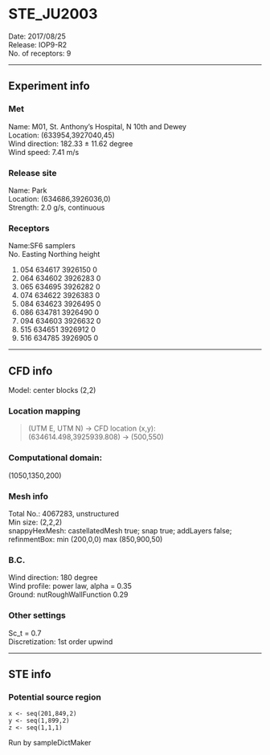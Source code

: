 # STE_JU2003
Date: 2017/08/25  
Release: IOP9-R2  
No. of receptors: 9  
***
## Experiment info
### Met
Name: M01,	St. Anthony’s Hospital,	N 10th and Dewey  
Location: (633954,3927040,45)  
Wind direction: 182.33 ± 11.62 degree  
Wind speed: 7.41 m/s  
### Release site
Name: Park  
Location: (634686,3926036,0)  
Strength: 2.0 g/s, continuous  
### Receptors
Name:SF6 samplers  
No. Easting Northing height  
1. 054 634617 3926150 0  
2. 064 634602 3926283 0  
3. 065 634695 3926282 0  
4. 074 634622 3926383 0  
5. 084 634623 3926495 0  
6. 086 634781 3926490 0  
7. 094 634603 3926632 0  
8. 515 634651 3926912 0  
9. 516 634785 3926905 0  
***
## CFD info
Model: center blocks (2,2)
### Location mapping 
> (UTM E, UTM N) -> CFD location (x,y):  
> (634614.498,3925939.808) -> (500,550)  
### Computational domain:
(1050,1350,200)  
### Mesh info
Total No.: 4067283, unstructured  
Min size: (2,2,2)  
snappyHexMesh: castellatedMesh true; snap true; addLayers false;  
refinmentBox: min (200,0,0) max (850,900,50)  
### B.C.
Wind direction: 180 degree  
Wind profile: power law, alpha = 0.35  
Ground: nutRoughWallFunction 0.29  
### Other settings
Sc_t = 0.7  
Discretization: 1st order upwind  
***
## STE info
### Potential source region
    x <- seq(201,849,2)  
    y <- seq(1,899,2)  
    z <- seq(1,1,1)  
Run by sampleDictMaker  
